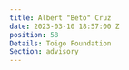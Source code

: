 ```yaml
---
title: Albert "Beto" Cruz
date: 2023-03-10 18:57:00 Z
position: 58
Details: Toigo Foundation
Section: advisory
---
```


